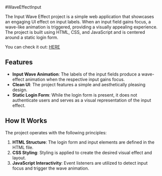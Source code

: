 #WaveEffectInput

The Input Wave Effect project is a simple web application that showcases an engaging UI effect on input labels. When an input field gains focus, a wave-like animation is triggered, providing a visually appealing experience. The project is built using HTML, CSS, and JavaScript and is centered around a static login form.

You can check it out: [HERE](https://wcossior.github.io/8.WaveEffectInput/)

## Features

- **Input Wave Animation**: The labels of the input fields produce a wave-effect animation when the respective input gains focus.
- **Clean UI**: The project features a simple and aesthetically pleasing design.
- **Static Login Form**: While the login form is present, it does not authenticate users and serves as a visual representation of the input effect.

## How It Works

The project operates with the following principles:

1. **HTML Structure**: The login form and input elements are defined in the HTML file.
2. **CSS Styling**: Styling is applied to create the desired visual effect and layout.
3. **JavaScript Interactivity**: Event listeners are utilized to detect input focus and trigger the wave animation.

